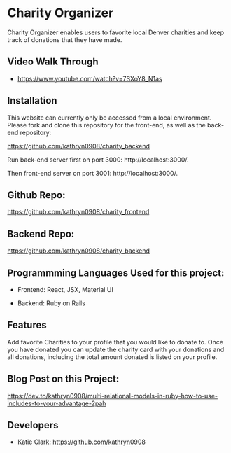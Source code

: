 # Charity Organizer

Charity Organizer enables users to favorite local Denver charities and keep track of donations that they have made. 

## Video Walk Through

- https://www.youtube.com/watch?v=7SXoY8_N1as

## Installation
This website can currently only be accessed from a local environment. Please fork and clone this repository for the front-end, as well as the back-end repository:

https://github.com/kathryn0908/charity_backend

Run back-end server first on port 3000: http://localhost:3000/.

Then front-end server on port 3001: http://localhost:3000/.

## Github Repo:
https://github.com/kathryn0908/charity_frontend

## Backend Repo:
https://github.com/kathryn0908/charity_backend


## Programmming Languages Used for this project:

-   Frontend: React, JSX, Material UI

-   Backend: Ruby on Rails

## Features

Add favorite Charities to your profile that you would like to donate to. Once you have donated you can update the charity card with your donations and all donations, including the total amount donated is listed on your profile.

## Blog Post on this Project:
https://dev.to/kathryn0908/multi-relational-models-in-ruby-how-to-use-includes-to-your-advantage-2pah

## Developers

- Katie Clark: https://github.com/kathryn0908




